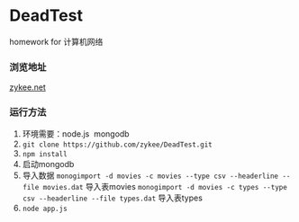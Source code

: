 # DeadTest
homework for 计算机网络 
### 浏览地址 
[zykee.net](http://123.56.7.173)
### 运行方法
1. 环境需要：node.js  mongodb
2. `git clone https://github.com/zykee/DeadTest.git`
3. `npm install`
4. 启动mongodb
5. 导入数据 
`monogimport -d movies -c movies --type csv --headerline --file movies.dat` 导入表movies
`monogimport -d movies -c types --type csv --headerline --file types.dat` 导入表types
5. `node app.js`
